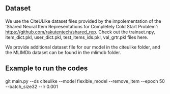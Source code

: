 ## Dataset

#### 
We use the CiteULike dataset files provided by the impolementation of the 'Shared Neural Item Representations for Completely Cold Start Problem': https://github.com/rakutentech/shared_rep.
Check out the trainset.npy, item_dict.pkl, user_dict.pkl, test_items_ids.pkl, val_grtr.pkl files here.

We provide additional dataset file for our model in the citeulike folder, and the MLIMDb dataset can be found in the mlimdb folder.

## Example to run the codes
#### 
git main.py --ds citeulike --model flexible_model --remove_item --epoch 50 --batch_size32 --lr 0.001
